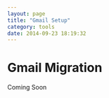 ```yaml
---
layout: page
title: "Gmail Setup"
category: tools
date: 2014-09-23 18:19:32
---
```


# Gmail Migration

Coming Soon
